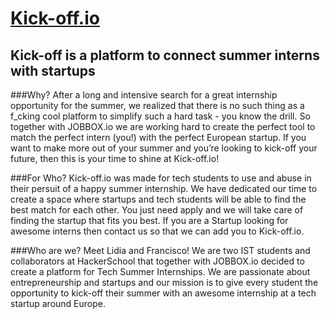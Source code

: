 # [Kick-off.io](http://lidiamcfreitas.github.io/)

## Kick-off is a platform to connect summer interns with startups

###Why?
After a long and intensive search for a great internship opportunity for the summer, we realized that there is no such thing as a f_cking cool platform to simplify such a hard task - you know the drill. 
So together with JOBBOX.io we are working hard to create the perfect tool to match the perfect intern (you!) with the perfect European startup. If you want to make more out of your summer and you’re looking to kick-off your future, then this is your time to shine at Kick-off.io!

###For Who?
Kick-off.io was made for tech students to use and abuse in their persuit of a happy summer internship. We have dedicated our time to create a space where startups and tech students will be able to find the best match for each other. You just need apply and we will take care of finding the startup that fits you best.
If you are a Startup  looking for awesome interns then contact us so that we can add you to Kick-off.io.

###Who are we?
Meet Lidia and Francisco! We are two IST students and collaborators at HackerSchool that together with JOBBOX.io decided to create a platform for Tech Summer Internships. We are passionate about entrepreneurship and startups and our mission is to give every student the opportunity to kick-off their summer with an awesome internship at a tech startup around Europe. 
